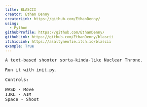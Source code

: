 ```yaml
---
title: BLASCII
creator: Ethan Denny
creatorLink: https://github.com/EthanDenny/
using:
  - Python
githubProfile: https://github.com/EthanDenny/
githubLink: https://github.com/EthanDenny/blascii
itchioLink: https://asaltynewfie.itch.io/blascii
example: True
---
```

<pre>A text-based shooter sorta-kinda-like Nuclear Throne.

Run it with init.py.

Controls:

WASD - Move
IJKL - AIM
Space - Shoot
</pre>
